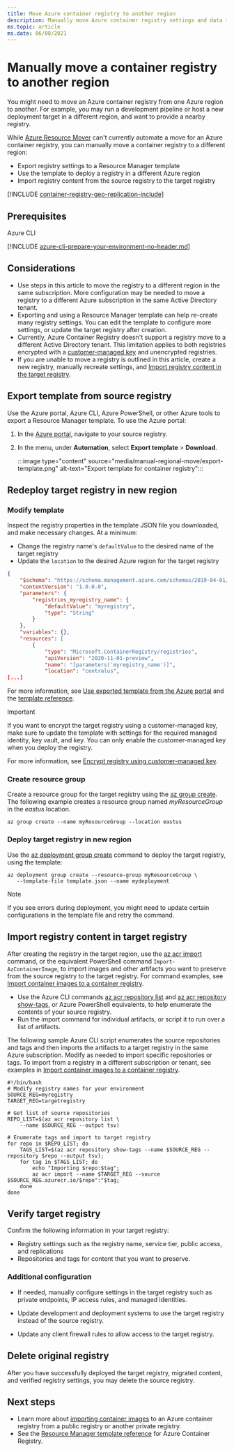 ```yaml
---
title: Move Azure container registry to another region
description: Manually move Azure container registry settings and data to another Azure region.
ms.topic: article
ms.date: 06/08/2021
---
```


# Manually move a container registry to another region

You might need to move an Azure container registry from one Azure region to another. For example, you may run a development pipeline or host a new deployment target in a different region, and want to provide a nearby registry.

While [Azure Resource Mover](../resource-mover/overview.md) can't currently automate a move for an Azure container registry, you can manually move a container registry to a different region:

* Export registry settings to a Resource Manager template
* Use the template to deploy a registry in a different Azure region
* Import registry content from the source registry to the target registry

[!INCLUDE [container-registry-geo-replication-include](../../includes/container-registry-geo-replication-include.md)]

## Prerequisites

Azure CLI

[!INCLUDE [azure-cli-prepare-your-environment-no-header.md](../../includes/azure-cli-prepare-your-environment-no-header.md)]

## Considerations

* Use steps in this article to move the registry to a different region in the same subscription. More configuration may be needed to move a registry to a different Azure subscription in the same Active Directory tenant.
* Exporting and using a Resource Manager template can help re-create many registry settings. You can edit the template to configure more settings, or update the target registry after creation.
* Currently, Azure Container Registry doesn't support a registry move to a different Active Directory tenant. This limitation applies to both registries encrypted with a [customer-managed key](container-registry-customer-managed-keys.md) and unencrypted registries.
* If you are unable to move a registry is outlined in this article, create a new registry, manually recreate settings, and [Import registry content in the target registry](#import-registry-content-in-target-registry).

## Export template from source registry 

Use the Azure portal, Azure CLI, Azure PowerShell, or other Azure tools to export a Resource Manager template. To use the Azure portal:

1. In the [Azure portal](https://portal.azure.com), navigate to your source registry.
1. In the menu, under **Automation**, select **Export template** > **Download**.

    :::image type="content" source="media/manual-regional-move/export-template.png" alt-text="Export template for container registry":::

## Redeploy target registry in new region

### Modify template

Inspect the registry properties in the template JSON file you downloaded, and make necessary changes. At a minimum:

* Change the registry name's `defaultValue` to the desired name of the target registry
* Update the `location` to the desired Azure region for the target registry

```json
{
    "$schema": "https://schema.management.azure.com/schemas/2019-04-01/deploymentTemplate.json#",
    "contentVersion": "1.0.0.0",
    "parameters": {
        "registries_myregistry_name": {
            "defaultValue": "myregistry",
            "type": "String"
        }
    },
    "variables": {},
    "resources": [
        {
            "type": "Microsoft.ContainerRegistry/registries",
            "apiVersion": "2020-11-01-preview",
            "name": "[parameters('myregistry_name')]",
            "location": "centralus",
[...]
```

For more information, see [Use exported template from the Azure portal](../azure-resource-manager/templates/template-tutorial-export-template.md) and the [template reference](/azure/templates/microsoft.containerregistry/registries).

> [!IMPORTANT]
> If you want to encrypt the target registry using a customer-managed key, make sure to update the template with settings for the required managed identity, key vault, and key. You can only enable the customer-managed key when you deploy the registry.
> 
> For more information, see [Encrypt registry using customer-managed key](./container-registry-customer-managed-keys.md#enable-customer-managed-key---template).

### Create resource group 

Create a resource group for the target registry using the [az group create](/cli/azure/group#az-group-create). The following example creates a resource group named *myResourceGroup* in the *eastus* location. 

```azurecli
az group create --name myResourceGroup --location eastus
```

### Deploy target registry in new region

Use the [az deployment group create](/cli/azure/deployment/group#az-deployment-group-create) command to deploy the target registry, using the template:

```azurecli
az deployment group create --resource-group myResourceGroup \
   --template-file template.json --name mydeployment
```

> [!NOTE]
> If you see errors during deployment, you might need to update certain configurations in the template file and retry the command.

## Import registry content in target registry

After creating the registry in the target region, use the [az acr import](/cli/azure/acr#az-acr-import) command, or the equivalent PowerShell command `Import-AzContainerImage`, to import images and other artifacts you want to preserve from the source registry to the target registry. For command examples, see [Import container images to a container registry](container-registry-import-images.md).

* Use the Azure CLI commands [az acr repository list](/cli/azure/acr/repository#az-acr-repository-list) and [az acr repository show-tags](/cli/azure/acr/repository#az-acr-repository-show-tags), or Azure PowerShell equivalents, to help enumerate the contents of your source registry.
* Run the import command for individual artifacts, or script it to run over a list of artifacts.

The following sample Azure CLI script enumerates the source repositories and tags and then imports the artifacts to a target registry in the same Azure subscription. Modify as needed to import specific repositories or tags. To import from a registry in a different subscription or tenant, see examples in [Import container images to a container registry](container-registry-import-images.md).

```azurecli
#!/bin/bash
# Modify registry names for your environment
SOURCE_REG=myregistry
TARGET_REG=targetregistry

# Get list of source repositories
REPO_LIST=$(az acr repository list \
    --name $SOURCE_REG --output tsv)

# Enumerate tags and import to target registry
for repo in $REPO_LIST; do
    TAGS_LIST=$(az acr repository show-tags --name $SOURCE_REG --repository $repo --output tsv);
    for tag in $TAGS_LIST; do
        echo "Importing $repo:$tag";
        az acr import --name $TARGET_REG --source $SOURCE_REG.azurecr.io/$repo":"$tag;
    done
done
```



## Verify target registry

Confirm the following information in your target registry:

* Registry settings such as the registry name, service tier, public access, and replications
* Repositories and tags for content that you want to preserve.


### Additional configuration

* If needed, manually configure settings in the target registry such as private endpoints, IP access rules, and managed identities.

* Update development and deployment systems to use the target registry instead of the source registry.

* Update any client firewall rules to allow access to the target registry.

## Delete original registry

After you have successfully deployed the target registry, migrated content, and verified registry settings, you may delete the source registry.

## Next steps

* Learn more about [importing container images](container-registry-import-images.md) to an Azure container registry from a public registry or another private registry. 
* See the [Resource Manager template reference](/azure/templates/microsoft.containerregistry/registries) for Azure Container Registry.
